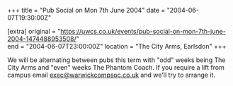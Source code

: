 +++
title = "Pub Social on Mon 7th June 2004"
date = "2004-06-07T19:30:00Z"

[extra]
original = "https://uwcs.co.uk/events/pub-social-on-mon-7th-june-2004-1474488953508/"    
end = "2004-06-07T23:00:00Z"
location = "The City Arms, Earlsdon"
+++

We will be alternating between pubs this term with "odd" weeks being The City Arms and "even" weeks The Phantom Coach. If you require a lift from campus email exec@warwickcompsoc.co.uk and we'll try to arrange it.

